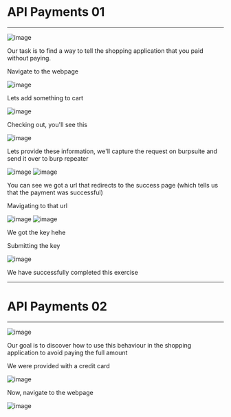 # API Payments 01
<hr>

![image](https://github.com/BlackAnon22/BlackAnon22.github.io/assets/67879936/b1609706-2452-4ead-b784-5994c51fd18c)

Our task is to find a way to tell the shopping application that you paid without paying.

Navigate to the webpage

![image](https://github.com/BlackAnon22/BlackAnon22.github.io/assets/67879936/22000c61-5a9e-47bf-b2a1-d59ca96c94d6)

Lets add something to cart

![image](https://github.com/BlackAnon22/BlackAnon22.github.io/assets/67879936/8a34b1fd-8401-4c44-af5a-fd3e5f876f31)

Checking out, you'll see this

![image](https://github.com/BlackAnon22/BlackAnon22.github.io/assets/67879936/1d7218b2-9bbc-452c-8509-4ea677ae3407)

Lets provide these information, we'll capture the request on burpsuite and send it over to burp repeater

![image](https://github.com/BlackAnon22/BlackAnon22.github.io/assets/67879936/5eadc5ec-0dd5-4d2a-b2a0-f46bd2407da0)
![image](https://github.com/BlackAnon22/BlackAnon22.github.io/assets/67879936/95244c92-7f10-48b5-a002-09fb8dd53e29)

You can see we got a url that redirects  to the success page (which tells us that the payment was successful)

Mavigating to that url

![image](https://github.com/BlackAnon22/BlackAnon22.github.io/assets/67879936/be7ecc98-6cfd-4e23-9f62-5f720fade79f)
![image](https://github.com/BlackAnon22/BlackAnon22.github.io/assets/67879936/02ac26ab-92d8-47cc-a98c-580831dfebd2)

We got the key hehe

Submitting the key

![image](https://github.com/BlackAnon22/BlackAnon22.github.io/assets/67879936/1e821408-23eb-4fd8-ac58-1920067eab66)

We have successfully completed this exercise

----------------------------

# API Payments 02
<hr>

![image](https://github.com/BlackAnon22/BlackAnon22.github.io/assets/67879936/01b7e29b-e437-424b-a6b3-f89ae200629d)

Our goal is to discover how to use this behaviour in the shopping application to avoid paying the full amount

We were provided with a credit card

![image](https://github.com/BlackAnon22/BlackAnon22.github.io/assets/67879936/e078aa96-eb62-4072-a3b8-91611d1b11e0)

Now, navigate to the webpage

![image](https://github.com/BlackAnon22/BlackAnon22.github.io/assets/67879936/c502c420-e7f4-4e26-95e4-236fe6e70239)

















